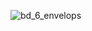 ![bd_6_envelops](https://cloud.githubusercontent.com/assets/24531037/21332611/51b945d6-c652-11e6-81c4-467c97f3b90c.jpg)
